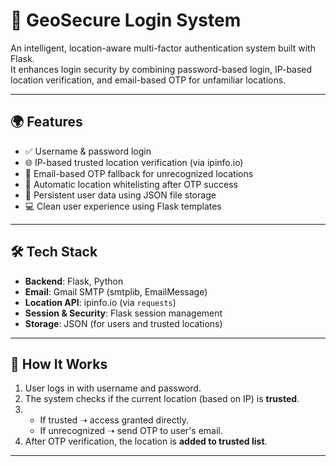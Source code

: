 # 🔐 GeoSecure Login System

An intelligent, location-aware multi-factor authentication system built with Flask.  
It enhances login security by combining password-based login, IP-based location verification, and email-based OTP for unfamiliar locations.

---

## 🌍 Features

- ✅ Username & password login
- 🌐 IP-based trusted location verification (via ipinfo.io)
- 📩 Email-based OTP fallback for unrecognized locations
- 🔐 Automatic location whitelisting after OTP success
- 📁 Persistent user data using JSON file storage
- 💻 Clean user experience using Flask templates

---

## 🛠️ Tech Stack

- **Backend**: Flask, Python
- **Email**: Gmail SMTP (smtplib, EmailMessage)
- **Location API**: ipinfo.io (via `requests`)
- **Session & Security**: Flask session management
- **Storage**: JSON (for users and trusted locations)

---

## 🚀 How It Works

1. User logs in with username and password.
2. The system checks if the current location (based on IP) is **trusted**.
3. - If trusted ➝ access granted directly.
   - If unrecognized ➝ send OTP to user's email.
4. After OTP verification, the location is **added to trusted list**.

---

